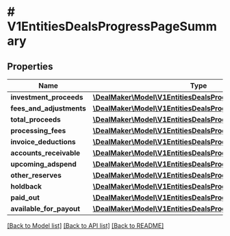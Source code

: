 # # V1EntitiesDealsProgressPageSummary

## Properties

Name | Type | Description | Notes
------------ | ------------- | ------------- | -------------
**investment_proceeds** | [**\DealMaker\Model\V1EntitiesDealsProgressPageSummaryItem**](V1EntitiesDealsProgressPageSummaryItem.md) |  | [optional]
**fees_and_adjustments** | [**\DealMaker\Model\V1EntitiesDealsProgressPageSummaryItem**](V1EntitiesDealsProgressPageSummaryItem.md) |  | [optional]
**total_proceeds** | [**\DealMaker\Model\V1EntitiesDealsProgressPageSummaryItem**](V1EntitiesDealsProgressPageSummaryItem.md) |  | [optional]
**processing_fees** | [**\DealMaker\Model\V1EntitiesDealsProgressPageSummaryItem**](V1EntitiesDealsProgressPageSummaryItem.md) |  | [optional]
**invoice_deductions** | [**\DealMaker\Model\V1EntitiesDealsProgressPageSummaryItem**](V1EntitiesDealsProgressPageSummaryItem.md) |  | [optional]
**accounts_receivable** | [**\DealMaker\Model\V1EntitiesDealsProgressPageSummaryItem**](V1EntitiesDealsProgressPageSummaryItem.md) |  | [optional]
**upcoming_adspend** | [**\DealMaker\Model\V1EntitiesDealsProgressPageSummaryItem**](V1EntitiesDealsProgressPageSummaryItem.md) |  | [optional]
**other_reserves** | [**\DealMaker\Model\V1EntitiesDealsProgressPageSummaryItem**](V1EntitiesDealsProgressPageSummaryItem.md) |  | [optional]
**holdback** | [**\DealMaker\Model\V1EntitiesDealsProgressPageSummaryItem**](V1EntitiesDealsProgressPageSummaryItem.md) |  | [optional]
**paid_out** | [**\DealMaker\Model\V1EntitiesDealsProgressPageSummaryItem**](V1EntitiesDealsProgressPageSummaryItem.md) |  | [optional]
**available_for_payout** | [**\DealMaker\Model\V1EntitiesDealsProgressPageSummaryItem**](V1EntitiesDealsProgressPageSummaryItem.md) |  | [optional]

[[Back to Model list]](../../README.md#models) [[Back to API list]](../../README.md#endpoints) [[Back to README]](../../README.md)
